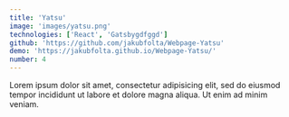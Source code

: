 ```yaml
---
title: 'Yatsu'
image: 'images/yatsu.png'
technologies: ['React', 'Gatsbygdfggd']
github: 'https://github.com/jakubfolta/Webpage-Yatsu'
demo: 'https://jakubfolta.github.io/Webpage-Yatsu/'
number: 4
---
```

Lorem ipsum dolor sit amet, consectetur adipisicing elit, sed do eiusmod tempor incididunt ut labore et dolore magna aliqua. Ut enim ad minim veniam.